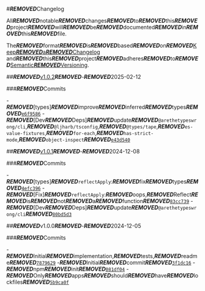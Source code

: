 #***REMOVED***Changelog

All***REMOVED***notable***REMOVED***changes***REMOVED***to***REMOVED***this***REMOVED***project***REMOVED***will***REMOVED***be***REMOVED***documented***REMOVED***in***REMOVED***this***REMOVED***file.

The***REMOVED***format***REMOVED***is***REMOVED***based***REMOVED***on***REMOVED***[Keep***REMOVED***a***REMOVED***Changelog](https://keepachangelog.com/en/1.0.0/)
and***REMOVED***this***REMOVED***project***REMOVED***adheres***REMOVED***to***REMOVED***[Semantic***REMOVED***Versioning](https://semver.org/spec/v2.0.0.html).

##***REMOVED***[v1.0.2](https://github.com/ljharb/call-bind-apply-helpers/compare/v1.0.1...v1.0.2)***REMOVED***-***REMOVED***2025-02-12

###***REMOVED***Commits

-***REMOVED***[types]***REMOVED***improve***REMOVED***inferred***REMOVED***types***REMOVED***[`e6f9586`](https://github.com/ljharb/call-bind-apply-helpers/commit/e6f95860a3c72879cb861a858cdfb8138fbedec1)
-***REMOVED***[Dev***REMOVED***Deps]***REMOVED***update***REMOVED***`@arethetypeswrong/cli`,***REMOVED***`@ljharb/tsconfig`,***REMOVED***`@types/tape`,***REMOVED***`es-value-fixtures`,***REMOVED***`for-each`,***REMOVED***`has-strict-mode`,***REMOVED***`object-inspect`***REMOVED***[`e43d540`](https://github.com/ljharb/call-bind-apply-helpers/commit/e43d5409f97543bfbb11f345d47d8ce4e066d8c1)

##***REMOVED***[v1.0.1](https://github.com/ljharb/call-bind-apply-helpers/compare/v1.0.0...v1.0.1)***REMOVED***-***REMOVED***2024-12-08

###***REMOVED***Commits

-***REMOVED***[types]***REMOVED***`reflectApply`:***REMOVED***fix***REMOVED***types***REMOVED***[`4efc396`](https://github.com/ljharb/call-bind-apply-helpers/commit/4efc3965351a4f02cc55e836fa391d3d11ef2ef8)
-***REMOVED***[Fix]***REMOVED***`reflectApply`:***REMOVED***oops,***REMOVED***Reflect***REMOVED***is***REMOVED***not***REMOVED***a***REMOVED***function***REMOVED***[`83cc739`](https://github.com/ljharb/call-bind-apply-helpers/commit/83cc7395de6b79b7730bdf092f1436f0b1263c75)
-***REMOVED***[Dev***REMOVED***Deps]***REMOVED***update***REMOVED***`@arethetypeswrong/cli`***REMOVED***[`80bd5d3`](https://github.com/ljharb/call-bind-apply-helpers/commit/80bd5d3ae58b4f6b6995ce439dd5a1bcb178a940)

##***REMOVED***v1.0.0***REMOVED***-***REMOVED***2024-12-05

###***REMOVED***Commits

-***REMOVED***Initial***REMOVED***implementation,***REMOVED***tests,***REMOVED***readme***REMOVED***[`7879629`](https://github.com/ljharb/call-bind-apply-helpers/commit/78796290f9b7430c9934d6f33d94ae9bc89fce04)
-***REMOVED***Initial***REMOVED***commit***REMOVED***[`3f1dc16`](https://github.com/ljharb/call-bind-apply-helpers/commit/3f1dc164afc43285631b114a5f9dd9137b2b952f)
-***REMOVED***npm***REMOVED***init***REMOVED***[`081df04`](https://github.com/ljharb/call-bind-apply-helpers/commit/081df048c312fcee400922026f6e97281200a603)
-***REMOVED***Only***REMOVED***apps***REMOVED***should***REMOVED***have***REMOVED***lockfiles***REMOVED***[`5b9ca0f`](https://github.com/ljharb/call-bind-apply-helpers/commit/5b9ca0fe8101ebfaf309c549caac4e0a017ed930)
